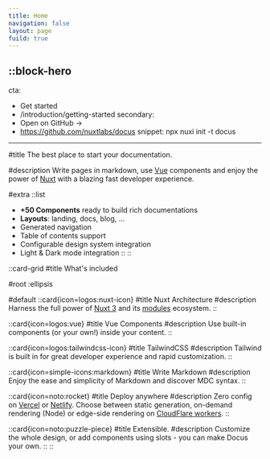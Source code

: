 ```yaml
---
title: Home
navigation: false
layout: page
fuild: true
---
```


::block-hero
---
cta:
  - Get started
  - /introduction/getting-started
secondary:
  - Open on GitHub →
  - https://github.com/nuxtlabs/docus
snippet: npx nuxi init -t docus
---

#title
The best place to start your documentation.

#description
Write pages in markdown, use [Vue](https://vuejs.org) components and enjoy the power of [Nuxt](https://nuxtjs.org) with a blazing fast developer experience.

#extra
  ::list
  - **+50 Components** ready to build rich documentations
  - **Layouts**: landing, docs, blog, ...
  - Generated navigation
  - Table of contents support
  - Configurable design system integration
  - Light & Dark mode integration
  ::
::

::card-grid
#title
What's included

#root
:ellipsis

#default
  ::card{icon=logos:nuxt-icon}
  #title
  Nuxt Architecture
  #description
  Harness the full power of [Nuxt 3](https://v3.nuxtjs.org) and its [modules](https://modules.nuxtjs.org) ecosystem.
  ::

  ::card{icon=logos:vue}
  #title
  Vue Components
  #description
  Use built-in components (or your own!) inside your content.
  ::

  ::card{icon=logos:tailwindcss-icon}
  #title
  TailwindCSS
  #description
  Tailwind is built in for great developer experience and rapid customization.
  ::

  ::card{icon=simple-icons:markdown}
  #title
  Write Markdown
  #description
  Enjoy the ease and simplicity of Markdown and discover MDC syntax.
  ::

  ::card{icon=noto:rocket}
  #title
  Deploy anywhere
  #description
  Zero config on [Vercel](https://vercel.com) or [Netlify](https://netlify.com). Choose between static generation, on-demand rendering (Node) or edge-side rendering on [CloudFlare workers](https://workers.cloudflare.com).
  ::

  ::card{icon=noto:puzzle-piece}
  #title
  Extensible.
  #description
  Customize the whole design, or add components using slots - you can make Docus your own.
  ::
::
